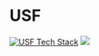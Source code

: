 # USF
[![USF Tech Stack](https://github-readme-activity-graph.vercel.app/graph?username=USF-org&theme=github-compact)](https://github.com/ashutosh00710/github-readme-activity-graph)
<img src="https://skillicons.dev/icons?i=cs,swift,py,ts" />
